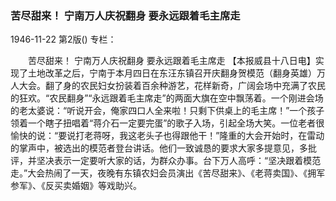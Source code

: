 ### 苦尽甜来！  宁南万人庆祝翻身  要永远跟着毛主席走

1946-11-22
第2版()
专栏：

　　苦尽甜来！
    宁南万人庆祝翻身
    要永远跟着毛主席走
    【本报威县十八日电】实现了土地改革之后，宁南于本月四日在东汪东镇召开庆翻身贺模范（翻身英雄）万人大会。翻了身的农民妇女扮装着百余种游艺，花样新奇，广阔会场中充满了农民的狂欢。“农民翻身”“永远跟着毛主席走”的两面大旗在空中飘荡着。一个刚进会场的老太婆说：“听说开会，俺家四口人全来啦！只剩下供桌上的毛主席！”一个孩子领着一个瞎子扭唱着“蒋介石一定要完蛋”的歌子入场，引起全场大笑。一位老者很愉快的说：“要说打老蒋呀，我这老头子也得跟他干！”隆重的大会开始时，在雷动的掌声中，被选出的模范者登台讲话。他们一致诚恳的要求大家多提意见，多批评，并坚决表示一定要听大家的话，为群众办事。台下万人高呼：“坚决跟着模范走。”大会热闹了一天，夜晚有东镇农妇会员演出《苦尽甜来》、《老蒋卖国》、《拥军参军》、《反买卖婚姻》等戏助兴。
